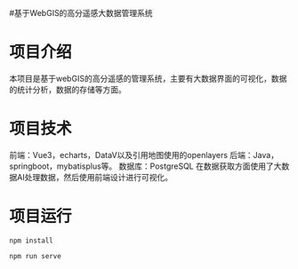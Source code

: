 #基于WebGIS的高分遥感大数据管理系统
# 项目介绍
本项目是基于webGIS的高分遥感的管理系统，主要有大数据界面的可视化，数据的统计分析，数据的存储等方面。
# 项目技术
前端：Vue3，echarts，DataV以及引用地图使用的openlayers
后端：Java，springboot，mybatisplus等。
数据库：PostgreSQL
在数据获取方面使用了大数据AI处理数据，然后使用前端设计进行可视化。
# 项目运行
```
npm install
```
```
npm run serve
```
